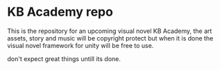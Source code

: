 KB Academy repo
=================
This is the repository for an upcoming visual novel KB Academy, the art assets, story and music will be copyright protect but when it is done the visual novel framework for unity will be free to use.

don't expect great things untill its done.